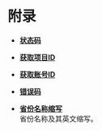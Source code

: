 # 附录<a name="live_03_0027"></a>

-   **[状态码](状态码.md)**  

-   **[获取项目ID](获取项目ID.md)**  

-   **[获取账号ID](获取账号ID.md)**  

-   **[错误码](错误码.md)**  

-   **[省份名称缩写](省份名称缩写.md)**  
省份名称及其英文缩写。

